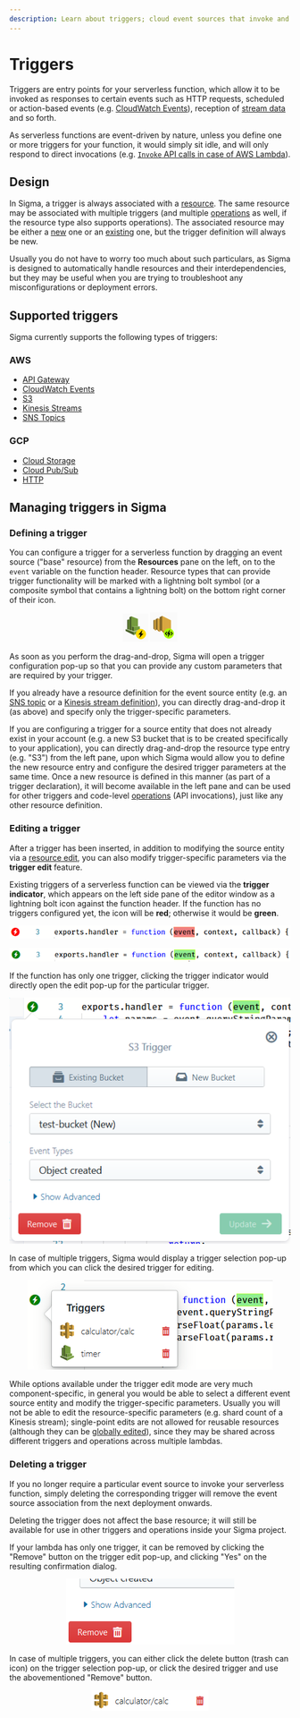 ```yaml
---
description: Learn about triggers; cloud event sources that invoke and feed data to serverless functions in your SLAppForge Sigma projects
---
```


# Triggers

Triggers are entry points for your serverless function,
which allow it to be invoked as responses to certain events such as HTTP requests,
scheduled or action-based events (e.g. [CloudWatch Events](../components/aws/cloudwatch.md)),
reception of [stream data](../components/aws/kinesis.md) and so forth.

As serverless functions are event-driven by nature, unless you define one or more triggers for your function,
it would simply sit idle, and will only respond to direct invocations
(e.g. [`Invoke` API calls in case of AWS Lambda](https://docs.aws.amazon.com/lambda/latest/dg/API_Invoke.html)).

## Design

In Sigma, a trigger is always associated with a [resource](resources.md).
The same resource may be associated with multiple triggers
(and multiple [operations](operations.md) as well, if the resource type also supports operations).
The associated resource may be either a [new](resources.md#new) one or an [existing](resources.md#existing) one,
but the trigger definition will always be new.

Usually you do not have to worry too much about such particulars,
as Sigma is designed to automatically handle resources and their interdependencies,
but they may be useful when you are trying to troubleshoot any misconfigurations or deployment errors.

## Supported triggers

Sigma currently supports the following types of triggers:

### AWS

- [API Gateway](../components/aws/apig.md)
- [CloudWatch Events](../components/aws/cloudwatch.md)
- [S3](../components/aws/s3.md)
- [Kinesis Streams](../components/aws/kinesis.md)
- [SNS Topics](../components/aws/sns.md#sns-as-a-trigger)

### GCP

- [Cloud Storage](../components/gcp/cloud-storage.md)
- [Cloud Pub/Sub](../components/gcp/cloud-pub-sub.md)
- [HTTP](../components/gcp/http-trigger.md)


## Managing triggers in Sigma

### <a name="define-trigger"> Defining a trigger

You can configure a trigger for a serverless function by dragging an event source ("base" resource)
from the **Resources** pane on the left, on to the `event` variable on the function header.
Resource types that can provide trigger functionality will be marked with a lightning bolt symbol
(or a composite symbol that contains a lightning bolt) on the bottom right corner of their icon.

<p align="center">
  <img src="./images/symbol-trigger-only.png" alt="A resource type offering exclusive trigger functionality">
  <img src="./images/symbol-trigger-operation.png" alt="A resource type that can provide both trigger and operation functionality">
</p>

As soon as you perform the drag-and-drop, Sigma will open a trigger configuration pop-up
so that you can provide any custom parameters that are required by your trigger.

If you already have a resource definition for the event source entity
(e.g. an [SNS topic](../components/aws/sns.md) or a [Kinesis stream definition](../components/aws/kinesis.md)),
you can directly drag-and-drop it (as above) and specify only the trigger-specific parameters.

If you are configuring a trigger for a source entity that does not already exist in your account
(e.g. a new S3 bucket that is to be created specifically to your application),
you can directly drag-and-drop the resource type entry (e.g. "S3") from the left pane,
upon which Sigma would allow you to define the new resource entry and configure the desired trigger parameters at the same time.
Once a new resource is defined in this manner (as part of a trigger declaration),
it will become available in the left pane and can be used for other triggers and code-level [operations](operations.md)
(API invocations), just like any other resource definition.

### <a name="edit-trigger"> Editing a trigger

After a trigger has been inserted, in addition to modifying the source entity via a [resource edit](resources.md#edit),
you can also modify trigger-specific parameters via the **trigger edit** feature.

Existing triggers of a serverless function can be viewed via the **trigger indicator**,
which appears on the left side pane of the editor window as a lightning bolt icon against the function header.
If the function has no triggers configured yet, the icon will be **red**; otherwise it would be **green**.

<p align="center">
  <img src="./images/no-trigger.png" alt="A lambda function without any configured triggers">
</p>

<p align="center">
  <img src="./images/has-trigger.png" alt="A lambda function with trigger(s)">
</p>

If the function has only one trigger,
clicking the trigger indicator would directly open the edit pop-up for the particular trigger.

<p align="center">
  <img src="./images/trigger-edit.png" alt="Trigger edit pop-up">
</p>

In case of multiple triggers, Sigma would display a trigger selection pop-up
from which you can click the desired trigger for editing.

<p align="center">
  <img src="./images/trigger-selection.png" alt="Trigger selection pop-up">
</p>

While options available under the trigger edit mode are very much component-specific,
in general you would be able to select a different event source entity and modify the trigger-specific parameters.
Usually you will not be able to edit the resource-specific parameters (e.g. shard count of a Kinesis stream);
single-point edits are not allowed for reusable resources
(although they can be [globally edited](resources.md#modifying-a-resource)),
since they may be shared across different triggers and operations across multiple lambdas.

### <a name="delete-trigger"> Deleting a trigger

If you no longer require a particular event source to invoke your serverless function,
simply deleting the corresponding trigger will remove the event source association from the next deployment onwards.

Deleting the trigger does not affect the base resource;
it will still be available for use in other triggers and operations inside your Sigma project.

If your lambda has only one trigger, it can be removed by clicking the "Remove" button on the trigger edit pop-up,
and clicking "Yes" on the resulting confirmation dialog.

<p align="center">
  <img src="./images/delete-trigger-single.png" alt="Delete button: single trigger">
</p>

In case of multiple triggers, you can either click the delete button (trash can icon) on the trigger selection pop-up,
or click the desired trigger and use the abovementioned "Remove" button.

<p align="center">
  <img src="./images/delete-trigger-multiple.png" alt="Delete button: multiple triggers">
</p>
